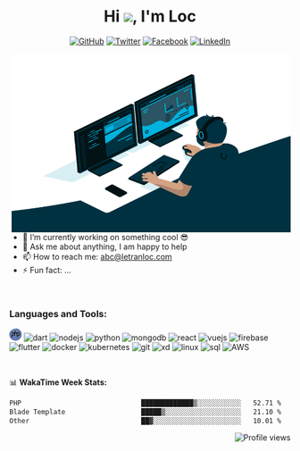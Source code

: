 <h1 align="center">Hi <img src="https://media.giphy.com/media/hvRJCLFzcasrR4ia7z/giphy.gif" width="32px">, I'm Loc</h1>
<p align="center">
	<a href="https://github.com/letranloc"><img src="https://img.shields.io/github/followers/letranloc.svg?label=GitHub&style=social" alt="GitHub"></a>
	<a href="https://twitter.com/letranloc"><img src="https://img.shields.io/twitter/follow/letranloc?label=Twitter&style=social" alt="Twitter"></a>
	<a href="https://facebook.com/letranloc"><img src="https://img.shields.io/badge/Facebook-215-white?logo=facebook&style=social" alt="Facebook"></a>
	<a href="https://www.linkedin.com/in/letranloc"><img src="https://img.shields.io/badge/LinkedIn--_.svg?style=social&logo=linkedin" alt="LinkedIn"></a>
</p>

<img align="right" alt="GIF" src="https://github.com/letranloc/letranloc/blob/master/code.gif?raw=true" width="500" height="320" />

- 🔭 I’m currently working on something cool 😎
- 💬 Ask me about anything, I am happy to help
- 📫 How to reach me: abc@letranloc.com
- ⚡ Fun fact: ...

<br />

### Languages and Tools:
<p align="left">
  <img src="https://raw.githubusercontent.com/php/web-php/master/images/logos/new-php-logo.png" alt="php" width="22" height="22"/>
  <img src="https://www.vectorlogo.zone/logos/dartlang/dartlang-icon.svg" alt="dart" width="22" height="22"/>
  <img src="https://nodejs.org/static/images/favicons/favicon-32x32.png" alt="nodejs" width="22" height="22"/>
  <img src="https://www.python.org/static/apple-touch-icon-72x72-precomposed.png" alt="python" width="22" height="22"/>
  <img src="https://www.clipartmax.com/png/middle/114-1147615_mongodb-leaf-open-source-nosql-database-startups-mongodb-logo.png" alt="mongodb" width="22" height="22"/>
  <img src="https://www.vhv.rs/dpng/d/22-221315_react-native-logo-hd-png-download.png" alt="react" width="22" height="22"/>
  <img src="https://e7.pngegg.com/pngimages/789/586/png-clipart-gray-and-green-v-vue-js-logo-icons-logos-emojis-tech-companies-thumbnail.png" alt="vuejs" width="22" height="22"/>
  <img src="https://www.vectorlogo.zone/logos/firebase/firebase-icon.svg" alt="firebase" width="22" height="22"/>
  <img src="https://www.vectorlogo.zone/logos/flutterio/flutterio-icon.svg" alt="flutter" width="22" height="22"/>
  <img src="https://www.docker.com/wp-content/uploads/2022/03/Moby-logo.png" alt="docker" width="22" height="22"/>
  <img src="https://kubernetes.io/images/kubernetes-192x192.png" alt="kubernetes" width="22" height="22"/>
  <img src="https://www.vectorlogo.zone/logos/git-scm/git-scm-icon.svg" alt="git" width="22" height="22"/>
  <img src="https://www.adobe.com/content/dam/cc/us/en/creative-cloud/xd.svg" alt="xd" width="22" height="22"/>
  <img src="https://cdn.imgbin.com/19/6/5/imgbin-linux-distribution-linux-kernel-tux-linux-3Bspqn5TvxZFThqGjMg0kujry.jpg" alt="linux" width="22" height="22"/>
  <img src="https://www.clipartmax.com/png/middle/243-2432711_azure-sql-database-icon.png" alt="sql" width="22" height="22"/>
  <img src="https://upload.wikimedia.org/wikipedia/commons/thumb/5/5c/AWS_Simple_Icons_AWS_Cloud.svg/1024px-AWS_Simple_Icons_AWS_Cloud.svg.png" alt="AWS" width="22" height="22"/>
</p>

<br />

📊 **WakaTime Week Stats:**
<!--START_SECTION:waka-->

```text
PHP                              █████████████▒░░░░░░░░░░░   52.71 %
Blade Template                   █████▒░░░░░░░░░░░░░░░░░░░   21.10 %
Other                            ██▓░░░░░░░░░░░░░░░░░░░░░░   10.01 %
```

<!--END_SECTION:waka-->
<p align="right">
  <img src="https://komarev.com/ghpvc/?username=letranloc&color=blue" alt="Profile views" />
</p>
